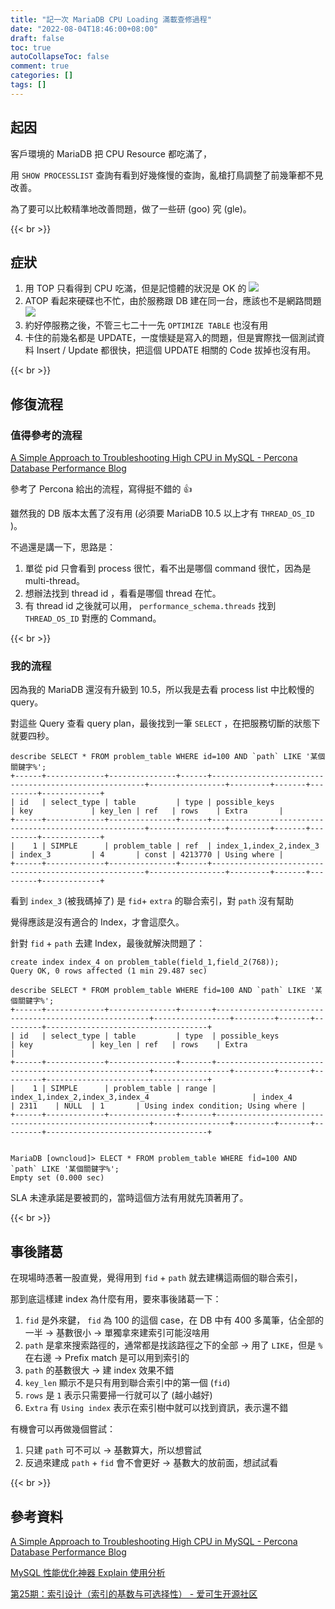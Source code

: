 ```yaml
---
title: "記一次 MariaDB CPU Loading 滿載查修過程"
date: "2022-08-04T18:46:00+08:00"
draft: false
toc: true
autoCollapseToc: false
comment: true
categories: []
tags: []
---
```


## 起因

客戶環境的 MariaDB 把 CPU Resource 都吃滿了，

用 `SHOW PROCESSLIST` 查詢有看到好幾條慢的查詢，亂槍打鳥調整了前幾筆都不見改善。

為了要可以比較精準地改善問題，做了一些研 (goo) 究 (gle)。


{{< br >}}

## 症狀

1. 用 TOP 只看得到 CPU 吃滿，但是記憶體的狀況是 OK 的
![](Screen_Shot_2022-08-04_at_6-933c0ea7-374b-425e-a8c0-48a7b22d5b20.52.53_PM.png)
2. ATOP 看起來硬碟也不忙，由於服務跟 DB 建在同一台，應該也不是網路問題
![](Screen_Shot_2022-08-04_at_6-4c435945-644d-404e-81b1-f95682c8e20e.54.25_PM.png)
3. 約好停服務之後，不管三七二十一先 `OPTIMIZE TABLE` 也沒有用
4. 卡住的前幾名都是 UPDATE，一度懷疑是寫入的問題，但是實際找一個測試資料 Insert / Update 都很快，把這個 UPDATE 相關的 Code 拔掉也沒有用。

{{< br >}}

## 修復流程

### 值得參考的流程

[A Simple Approach to Troubleshooting High CPU in MySQL - Percona Database Performance Blog](https://www.percona.com/blog/2020/04/23/a-simple-approach-to-troubleshooting-high-cpu-in-mysql/)

參考了 Percona 給出的流程，寫得挺不錯的 👍

雖然我的 DB 版本太舊了沒有用 (必須要 MariaDB 10.5 以上才有 `THREAD_OS_ID` )。

不過還是講一下，思路是：

1. 單從 pid 只會看到 process 很忙，看不出是哪個 command 很忙，因為是 multi-thread。
2. 想辦法找到 thread id ，看看是哪個 thread 在忙。
3. 有 thread id 之後就可以用， `performance_schema.threads` 找到 `THREAD_OS_ID` 對應的 Command。

{{< br >}}

### 我的流程

因為我的 MariaDB 還沒有升級到 10.5，所以我是去看 process list 中比較慢的 query。

對這些 Query 查看 query plan，最後找到一筆 `SELECT` ，在把服務切斷的狀態下就要四秒。

```
describe SELECT * FROM problem_table WHERE id=100 AND `path` LIKE '某個關鍵字%';
+------+-------------+---------------+------+-------------------------------------------------------+-----------------+---------+-------+---------+-------------+
| id   | select_type | table         | type | possible_keys                                         | key             | key_len | ref   | rows    | Extra       |
+------+-------------+---------------+------+-------------------------------------------------------+-----------------+---------+-------+---------+-------------+
|    1 | SIMPLE      | problem_table | ref  | index_1,index_2,index_3                               | index_3         | 4       | const | 4213770 | Using where |
+------+-------------+---------------+------+-------------------------------------------------------+-----------------+---------+-------+---------+-------------+
```

看到 `index_3` (被我碼掉了) 是 `fid`+ `extra` 的聯合索引，對 `path` 沒有幫助

覺得應該是沒有適合的 Index，才會這麼久。

針對 `fid` + `path` 去建 Index，最後就解決問題了：

```
create index index_4 on problem_table(field_1,field_2(768));
Query OK, 0 rows affected (1 min 29.487 sec)

describe SELECT * FROM problem_table WHERE fid=100 AND `path` LIKE '某個關鍵字%';
+------+-------------+---------------+-------+-------------------------------------------------------+-----------------+---------+-------+---------+------------------------------------+
| id   | select_type | table         | type  | possible_keys                                         | key             | key_len | ref   | rows    | Extra                              |
+------+-------------+---------------+-------+-------------------------------------------------------+-----------------+---------+-------+---------+------------------------------------+
|    1 | SIMPLE      | problem_table | range | index_1,index_2,index_3,index_4                       | index_4         | 2311    | NULL  | 1       | Using index condition; Using where |
+------+-------------+---------------+-------+-------------------------------------------------------+-----------------+---------+-------+---------+------------------------------------+

 
MariaDB [owncloud]> ELECT * FROM problem_table WHERE fid=100 AND `path` LIKE '某個關鍵字%';
Empty set (0.000 sec)
```

SLA 未達承諾是要被罰的，當時這個方法有用就先頂著用了。


{{< br >}}

## 事後諸葛

在現場時憑著一股直覺，覺得用到 `fid` + `path` 就去建構這兩個的聯合索引，

那到底這樣建 index 為什麼有用，要來事後諸葛一下：

1.  `fid` 是外來鍵， `fid` 為 100 的這個 case，在 DB 中有 400 多萬筆，佔全部的一半 → 基數很小 → 單獨拿來建索引可能沒啥用
2. `path` 是拿來搜索路徑的，通常都是找該路徑之下的全部 → 用了 `LIKE`，但是 `%` 在右邊 → Prefix match 是可以用到索引的
3. `path` 的基數很大 → 建 index 效果不錯
4. `key_len` 顯示不是只有用到聯合索引中的第一個 (`fid`)
5. `rows` 是 `1` 表示只需要掃一行就可以了 (越小越好)
6. `Extra` 有 `Using index` 表示在索引樹中就可以找到資訊，表示還不錯

有機會可以再做幾個嘗試：

1. 只建 `path` 可不可以 → 基數算大，所以想嘗試
2. 反過來建成 `path` + `fid` 會不會更好 → 基數大的放前面，想試試看

{{< br >}}

## 參考資料

[A Simple Approach to Troubleshooting High CPU in MySQL - Percona Database Performance Blog](https://www.percona.com/blog/2020/04/23/a-simple-approach-to-troubleshooting-high-cpu-in-mysql/)

[](https://ithelp.ithome.com.tw/articles/10221971)

[MySQL 性能优化神器 Explain 使用分析](https://segmentfault.com/a/1190000008131735)

[](https://www.jianshu.com/p/57a42f6a8746)

[第25期：索引设计（索引的基数与可选择性） - 爱可生开源社区](https://opensource.actionsky.com/20210407-mysql/)